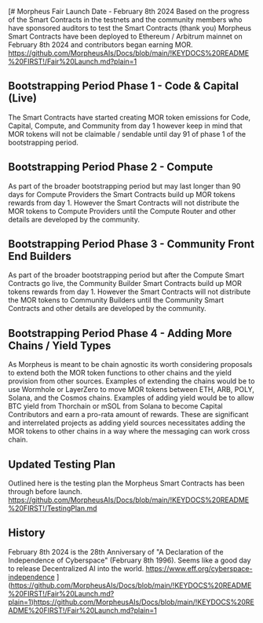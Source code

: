 [# Morpheus Fair Launch Date - February 8th 2024
Based on the progress of the Smart Contracts in the testnets and the community members who have sponsored auditors to test the Smart Contracts (thank you) Morpheus Smart Contracts have been deployed to Ethereum / Arbitrum mainnet on February 8th 2024 and contributors began earning MOR.
https://github.com/MorpheusAIs/Docs/blob/main/!KEYDOCS%20README%20FIRST!/Fair%20Launch.md?plain=1
## Bootstrapping Period Phase 1 - Code & Capital (Live)
The Smart Contracts have started creating MOR token emissions for Code, Capital, Compute, and Community from day 1 however keep in mind that MOR tokens will not be claimable / sendable until day 91 of phase 1 of the bootstrapping period.

## Bootstrapping Period Phase 2 - Compute
As part of the broader bootstrapping period but may last longer than 90 days for Compute Providers the Smart Contracts build up MOR tokens rewards from day 1. However the Smart Contracts will not distribute the MOR tokens to Compute Providers until the Compute Router and other details are developed by the community.

## Bootstrapping Period Phase 3 - Community Front End Builders
As part of the broader bootstrapping period but after the Compute Smart Contracts go live, the Community Builder Smart Contracts build up MOR tokens rewards from day 1. However the Smart Contracts will not distribute the MOR tokens to Community Builders until the Community Smart Contracts and other details are developed by the community.

## Bootstrapping Period Phase 4 - Adding More Chains / Yield Types
As Morpheus is meant to be chain agnostic its worth considering proposals to extend both the MOR token functions to other chains and the yield provision from other sources. 
Examples of extending the chains would be to use Wormhole or LayerZero to move MOR tokens between ETH, ARB, POLY, Solana, and the Cosmos chains.
Examples of adding yield would be to allow BTC yield from Thorchain or mSOL from Solana to become Capital Contributors and earn a pro-rata amount of rewards.
These are significant and interrelated projects as adding yield sources necessitates adding the MOR tokens to other chains in a way where the messaging can work cross chain. 

## Updated Testing Plan
Outlined here is the testing plan the Morpheus Smart Contracts has been through before launch.
https://github.com/MorpheusAIs/Docs/blob/main/!KEYDOCS%20README%20FIRST!/TestingPlan.md

## History
February 8th 2024 is the 28th Anniversary of "A Declaration of the Independence of Cyberspace" (February 8th 1996). 
Seems like a good day to release Decentralized AI into the world.
https://www.eff.org/cyberspace-independence
](https://github.com/MorpheusAIs/Docs/blob/main/!KEYDOCS%20README%20FIRST!/Fair%20Launch.md?plain=1)https://github.com/MorpheusAIs/Docs/blob/main/!KEYDOCS%20README%20FIRST!/Fair%20Launch.md?plain=1
